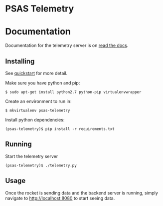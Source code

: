 # PSAS Telemetry


# Documentation

Documentation for the telemetry server is on
[read the docs](http://psas-telemetry-server.readthedocs.org/).


## Installing

See [quickstart](http://psas-telemetry-server.readthedocs.org/en/latest/quickstart.html)
for more detail.

Make sure you have python and pip:

    $ sudo apt-get install python2.7 python-pip virtualenvwrapper

Create an environment to run in:

    $ mkvirtualenv psas-telemetry

Install python dependencies:

    (psas-telemetry)$ pip install -r requirements.txt


## Running

Start the telemetry server

    (psas-telemetry)$ ./telemetry.py

## Usage

Once the rocket is sending data and the backend server is running, simply
navigate to [http://localhost:8080](http://localhost:8080) to start seeing data.
